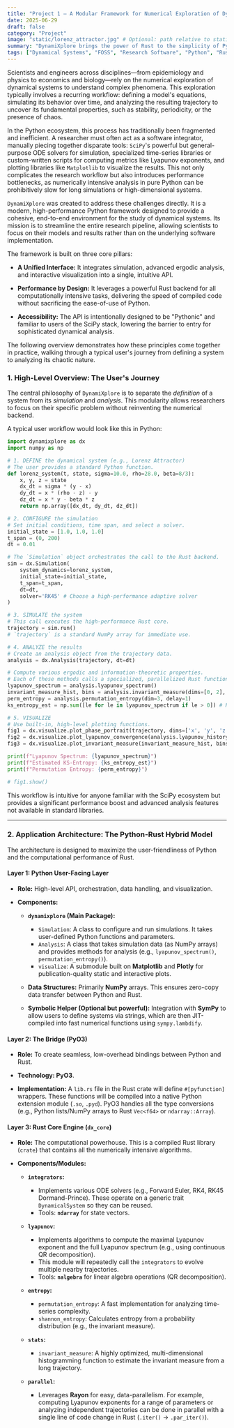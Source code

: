 ```yaml
---
title: "Project 1 – A Modular Framework for Numerical Exploration of Dynamical Systems (DynamiXplore)"
date: 2025-06-29
draft: false
category: "Project"
image: "static/lorenz_attractor.jpg" # Optional: path relative to static folder e.g. static/images/project-placeholder.jpg
summary: "DynamiXplore brings the power of Rust to the simplicity of Python for complex systems analysis."
tags: ["Dynamical Systems", "FOSS", "Research Software", "Python", "Rust", "Simulation", "In Progress"]
---
```


Scientists and engineers across disciplines—from epidemiology and physics to economics and biology—rely on the numerical exploration of dynamical systems to understand complex phenomena. This exploration typically involves a recurring workflow: defining a model's equations, simulating its behavior over time, and analyzing the resulting trajectory to uncover its fundamental properties, such as stability, periodicity, or the presence of chaos.

In the Python ecosystem, this process has traditionally been fragmented and inefficient. A researcher must often act as a software integrator, manually piecing together disparate tools: `SciPy`'s powerful but general-purpose ODE solvers for simulation, specialized time-series libraries or custom-written scripts for computing metrics like Lyapunov exponents, and plotting libraries like `Matplotlib` to visualize the results. This not only complicates the research workflow but also introduces performance bottlenecks, as numerically intensive analysis in pure Python can be prohibitively slow for long simulations or high-dimensional systems.

`DynamiXplore` was created to address these challenges directly. It is a modern, high-performance Python framework designed to provide a cohesive, end-to-end environment for the study of dynamical systems. Its mission is to streamline the entire research pipeline, allowing scientists to focus on their models and results rather than on the underlying software implementation.

The framework is built on three core pillars:

- **A Unified Interface:** It integrates simulation, advanced ergodic analysis, and interactive visualization into a single, intuitive API.

- **Performance by Design:** It leverages a powerful Rust backend for all computationally intensive tasks, delivering the speed of compiled code without sacrificing the ease-of-use of Python.

- **Accessibility:** The API is intentionally designed to be "Pythonic" and familiar to users of the SciPy stack, lowering the barrier to entry for sophisticated dynamical analysis.

The following overview demonstrates how these principles come together in practice, walking through a typical user's journey from defining a system to analyzing its chaotic nature.

### **1. High-Level Overview: The User's Journey**

The central philosophy of `DynamiXplore` is to separate the _definition_ of a system from its _simulation_ and _analysis_. This modularity allows researchers to focus on their specific problem without reinventing the numerical backend.

A typical user workflow would look like this in Python:

```python
import dynamixplore as dx
import numpy as np

# 1. DEFINE the dynamical system (e.g., Lorenz Attractor)
# The user provides a standard Python function.
def lorenz_system(t, state, sigma=10.0, rho=28.0, beta=8/3):
    x, y, z = state
    dx_dt = sigma * (y - x)
    dy_dt = x * (rho - z) - y
    dz_dt = x * y - beta * z
    return np.array([dx_dt, dy_dt, dz_dt])

# 2. CONFIGURE the simulation
# Set initial conditions, time span, and select a solver.
initial_state = [1.0, 1.0, 1.0]
t_span = (0, 200)
dt = 0.01

# The `Simulation` object orchestrates the call to the Rust backend.
sim = dx.Simulation(
    system_dynamics=lorenz_system,
    initial_state=initial_state,
    t_span=t_span,
    dt=dt,
    solver='RK45' # Choose a high-performance adaptive solver
)

# 3. SIMULATE the system
# This call executes the high-performance Rust core.
trajectory = sim.run()
# `trajectory` is a standard NumPy array for immediate use.

# 4. ANALYZE the results
# Create an analysis object from the trajectory data.
analysis = dx.Analysis(trajectory, dt=dt)

# Compute various ergodic and information-theoretic properties.
# Each of these methods calls a specialized, parallelized Rust function.
lyapunov_spectrum = analysis.lyapunov_spectrum()
invariant_measure_hist, bins = analysis.invariant_measure(dims=[0, 2], bins=100)
perm_entropy = analysis.permutation_entropy(dim=3, delay=1)
ks_entropy_est = np.sum([le for le in lyapunov_spectrum if le > 0]) # Kaplan-Yorke conjecture

# 5. VISUALIZE
# Use built-in, high-level plotting functions.
fig1 = dx.visualize.plot_phase_portrait(trajectory, dims=['x', 'y', 'z'])
fig2 = dx.visualize.plot_lyapunov_convergence(analysis.lyapunov_history)
fig3 = dx.visualize.plot_invariant_measure(invariant_measure_hist, bins)

print(f"Lyapunov Spectrum: {lyapunov_spectrum}")
print(f"Estimated KS-Entropy: {ks_entropy_est}")
print(f"Permutation Entropy: {perm_entropy}")

# fig1.show()
```

This workflow is intuitive for anyone familiar with the SciPy ecosystem but provides a significant performance boost and advanced analysis features not available in standard libraries.

---

### **2. Application Architecture: The Python-Rust Hybrid Model**

The architecture is designed to maximize the user-friendliness of Python and the computational performance of Rust.

#### **Layer 1: Python User-Facing Layer**

- **Role:** High-level API, orchestration, data handling, and visualization.

- **Components:**
    - **`dynamixplore` (Main Package):**
        - `Simulation`: A class to configure and run simulations. It takes user-defined Python functions and parameters.
        - `Analysis`: A class that takes simulation data (as NumPy arrays) and provides methods for analysis (e.g., `lyapunov_spectrum()`, `permutation_entropy()`).
        - `visualize`: A submodule built on **Matplotlib** and **Plotly** for publication-quality static and interactive plots.

    - **Data Structures:** Primarily **NumPy** arrays. This ensures zero-copy data transfer between Python and Rust.

    - **Symbolic Helper (Optional but powerful):** Integration with **SymPy** to allow users to define systems via strings, which are then JIT-compiled into fast numerical functions using `sympy.lambdify`.

#### **Layer 2: The Bridge (PyO3)**

- **Role:** To create seamless, low-overhead bindings between Python and Rust.

- **Technology: PyO3**.

- **Implementation:** A `lib.rs` file in the Rust crate will define `#[pyfunction]` wrappers. These functions will be compiled into a native Python extension module (`.so`, `.pyd`). PyO3 handles all the type conversions (e.g., Python lists/NumPy arrays to Rust `Vec<f64>` or `ndarray::Array`).

#### **Layer 3: Rust Core Engine (`dx_core`)**

- **Role:** The computational powerhouse. This is a compiled Rust library (`crate`) that contains all the numerically intensive algorithms.

- **Components/Modules:**
    - **`integrators`:**
        - Implements various ODE solvers (e.g., Forward Euler, RK4, RK45 Dormand-Prince). These operate on a generic trait `DynamicalSystem` so they can be reused.
        - Tools: **`ndarray`** for state vectors.

    - **`lyapunov`:**
        - Implements algorithms to compute the maximal Lyapunov exponent and the full Lyapunov spectrum (e.g., using continuous QR decomposition).
        - This module will repeatedly call the `integrators` to evolve multiple nearby trajectories.
        - Tools: **`nalgebra`** for linear algebra operations (QR decomposition).

    - **`entropy`:**
        - `permutation_entropy`: A fast implementation for analyzing time-series complexity.
        - `shannon_entropy`: Calculates entropy from a probability distribution (e.g., the invariant measure).

    - **`stats`:**
        - `invariant_measure`: A highly optimized, multi-dimensional histogramming function to estimate the invariant measure from a long trajectory.

    - **`parallel`:**
        - Leverages **Rayon** for easy, data-parallelism. For example, computing Lyapunov exponents for a range of parameters or analyzing independent trajectories can be done in parallel with a single line of code change in Rust (`.iter()` -> `.par_iter()`).
